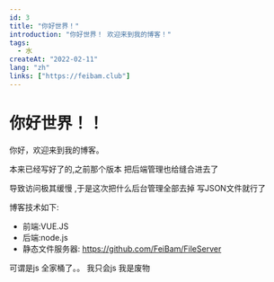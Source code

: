 ```yaml
---
id: 3
title: "你好世界！"
introduction: "你好世界！ 欢迎来到我的博客！"
tags:
  - 水
createAt: "2022-02-11"
lang: "zh"
links: ["https://feibam.club"]
---
```


# 你好世界！！

你好，欢迎来到我的博客。  

本来已经写好了的,之前那个版本 把后端管理也给缝合进去了 

导致访问极其缓慢 ,于是这次把什么后台管理全部去掉  写JSON文件就行了  

博客技术如下:
   - 前端:VUE.JS 
   - 后端:node.js
   - 静态文件服务器: <https://github.com/FeiBam/FileServer>

可谓是js 全家桶了。。 我只会js 我是废物